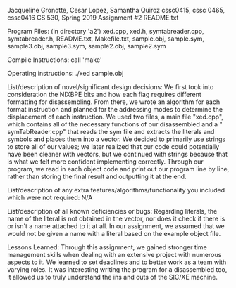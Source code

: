 Jacqueline Gronotte, Cesar Lopez, Samantha Quiroz
cssc0415, cssc 0465, cssc0416
CS 530, Spring 2019
Assignment #2
README.txt

Program Files: (in directory 'a2') xed.cpp, xed.h, symtabreader.cpp, 
symtabreader.h, README.txt, Makefile.txt, sample.obj, sample.sym, sample3.obj, sample3.sym, sample2.obj, sample2.sym

Compile Instructions: call 'make'

Operating instructions: ./xed sample.obj
	
List/description of novel/significant design decisions: 
	We first took into consideration the NIXBPE bits and how each flag requires 
different formatting for disassembling. From there, we wrote an algorithm for 
each format instruction and planned for the addressing modes to determine the 
displacement of each instruction. We used two files, a main file "xed.cpp", 
which contains all of the necessary functions of our disassembled and a "
symTabReader.cpp" that reads the sym file and extracts the literals and symbols 
and places them into a vector. We decided to primarily use strings to store all 
of our values; we later realized that our code could potentially have been 
cleaner with vectors, but we continued with strings because that is what we 
felt more confident implementing correctly. Through our program, we read in each
object code and print out our program line by line, rather than storing the 
final result and outputting it at the end. 

	
List/description of any extra features/algorithms/functionality you included 
which were not required: N/A
	
List/description of all known deficiencies or bugs: 
	Regarding literals, the name of the literal is not obtained in the vector, 
nor does it check if there is or isn't a name attached to it at all. In our 
assignment, we assumed that we would not be given a name with a literal 
based on the example object file. 

Lessons Learned: 
	Through this assignment, we gained stronger time management skills when 
dealing with an extensive project with numerous aspects to it. We learned to set
deadlines and to better work as a team with varying roles. It was interesting 
writing the program for a disassembled too, it allowed us to truly understand 
the ins and outs of the SIC/XE machine. 